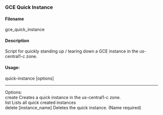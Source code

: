<h3> GCE Quick Instance </h3>
<h4> Filename </h4>
gce_quick_instance
</br>
<h4>Description</h4>
Script for quickly standing up / tearing down a GCE instance in the us-central1-c zone.
</br>
<h4>Usage:</h4>

quick-instance [options]

--------------------------

 Options:
</br>
 create 
   Creates a quick instance in the us-central1-c zone.
</br>
 list 
   Lists all quick created instances
</br>
 delete [instance_name]
   Deletes the quick instance. (Name required)

